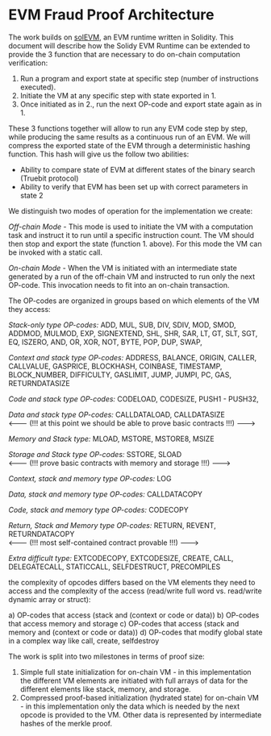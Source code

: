 # EVM Fraud Proof Architecture

The work builds on [solEVM](https://github.com/Ohalo-Ltd/solevm), an EVM runtime written in Solidity. This document will describe how the Solidy EVM Runtime can be extended to provide the 3 function that are necessary to do on-chain computation verification:

1. Run a program and export state at specific step (number of instructions executed).
2. Initiate the VM at any specific step with state exported in 1.
3. Once initiated as in 2., run the next OP-code and export state again as in 1.


These 3 functions together will allow to run any EVM code step by step, while producing the same results as a continuous run of an EVM. We will compress the exported state of the EVM through a deterministic hashing function. This hash will give us the follow two abilities:

- Ability to compare state of EVM at different states of the binary search (Truebit protocol)
- Ability to verify that EVM has been set up with correct parameters in state 2

We distinguish two modes of operation for the implementation we create:

*Off-chain Mode* - This mode is used to initiate the VM with a computation task and instruct it to run until a specific instruction count. The VM should then stop and export the state (function 1. above). For this mode the VM can be invoked with a static call. 

*On-chain Mode* - When the VM is initiated with an intermediate state generated by a run of the off-chain VM and instructed to run only the next OP-code. This invocation needs to fit into an on-chain transaction.

The OP-codes are organized in groups based on which elements of the VM they access:

*Stack-only type OP-codes:*
ADD, MUL, SUB, DIV, SDIV, MOD, SMOD, ADDMOD, MULMOD, EXP, SIGNEXTEND, SHL, SHR, SAR, LT, GT, SLT, SGT, EQ, ISZERO, AND, OR, XOR, NOT, BYTE, POP, DUP, SWAP, 


*Context and stack type OP-codes:*
ADDRESS, BALANCE, ORIGIN, CALLER, CALLVALUE, GASPRICE, BLOCKHASH, COINBASE, TIMESTAMP, BLOCK_NUMBER, DIFFICULTY, GASLIMIT, JUMP, JUMPI, PC, GAS, RETURNDATASIZE

*Code and stack type OP-codes:*
CODELOAD, CODESIZE, PUSH1 - PUSH32,

*Data and stack type OP-codes:*
CALLDATALOAD, CALLDATASIZE  
<--- (!!! at this point we should be able to prove basic contracts !!!) --->

*Memory and Stack type:*
MLOAD, MSTORE, MSTORE8, MSIZE

*Storage and Stack type OP-codes:*
SSTORE, SLOAD  
<--- (!!! prove basic contracts with memory and storage !!!) --->

*Context, stack and memory type OP-codes:*
LOG

*Data, stack and memory type OP-codes:*
CALLDATACOPY

*Code, stack and memory type OP-codes:*
CODECOPY

*Return, Stack and Memory type OP-codes:*
RETURN, REVENT, RETURNDATACOPY  
<--- (!!! most self-contained contract provable !!!) --->

*Extra difficult type:*
EXTCODECOPY, EXTCODESIZE, CREATE, CALL, DELEGATECALL, STATICCALL, SELFDESTRUCT, PRECOMPILES

the complexity of opcodes differs based on the VM elements they need to access and the complexity of the access (read/write full word vs. read/write dynamic array or struct):

a) OP-codes that access (stack and (context or code or data))
b) OP-codes that access memory and storage
c) OP-codes that access (stack and memory and (context or code or data))
d) OP-codes that modify global state in a complex way like call, create, selfdestroy

The work is split into two milestones in terms of proof size:

1. Simple full state initialization for on-chain VM - in this implementation the different VM elements are initiated with full arrays of data for the different elements like stack, memory, and storage.
2. Compressed proof-based initialization (hydrated state) for on-chain VM - in this implementation only the data which is needed by the next opcode is provided to the VM. Other data is represented by intermediate hashes of the merkle proof.